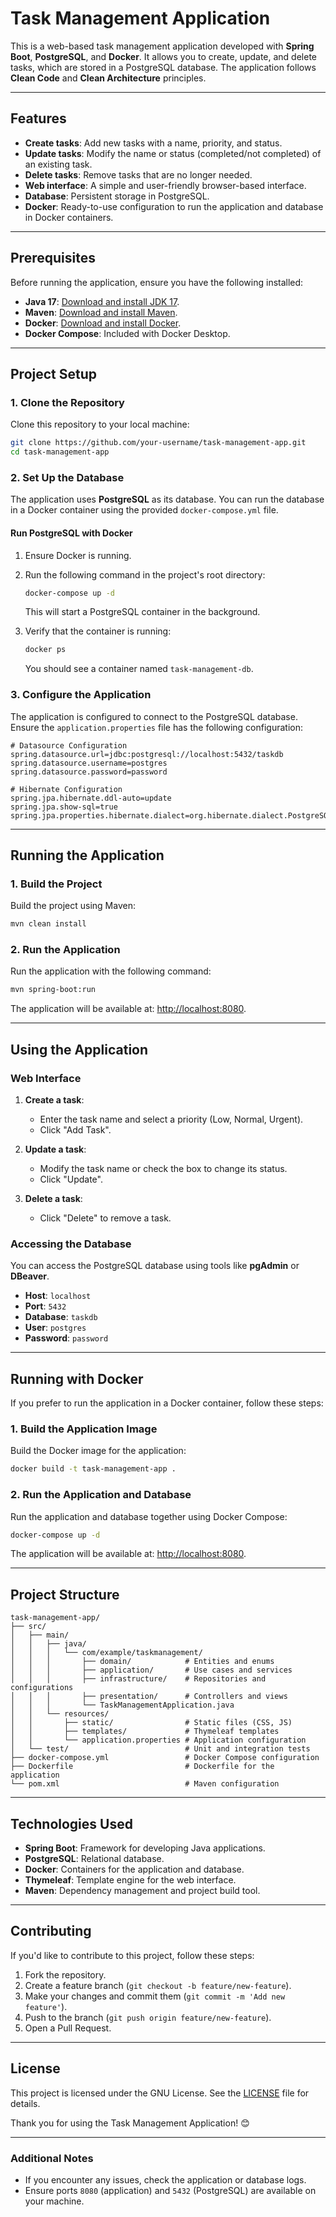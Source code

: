# Task Management Application

This is a web-based task management application developed with **Spring Boot**, **PostgreSQL**, and **Docker**. It allows you to create, update, and delete tasks, which are stored in a PostgreSQL database. The application follows **Clean Code** and **Clean Architecture** principles.

---

## Features

- **Create tasks**: Add new tasks with a name, priority, and status.
- **Update tasks**: Modify the name or status (completed/not completed) of an existing task.
- **Delete tasks**: Remove tasks that are no longer needed.
- **Web interface**: A simple and user-friendly browser-based interface.
- **Database**: Persistent storage in PostgreSQL.
- **Docker**: Ready-to-use configuration to run the application and database in Docker containers.

---

## Prerequisites

Before running the application, ensure you have the following installed:

- **Java 17**: [Download and install JDK 17](https://openjdk.org/projects/jdk/17/).
- **Maven**: [Download and install Maven](https://maven.apache.org/download.cgi).
- **Docker**: [Download and install Docker](https://www.docker.com/products/docker-desktop).
- **Docker Compose**: Included with Docker Desktop.

---

## Project Setup

### 1. Clone the Repository

Clone this repository to your local machine:

```bash
git clone https://github.com/your-username/task-management-app.git
cd task-management-app
```

### 2. Set Up the Database

The application uses **PostgreSQL** as its database. You can run the database in a Docker container using the provided `docker-compose.yml` file.

#### Run PostgreSQL with Docker

1. Ensure Docker is running.
2. Run the following command in the project's root directory:

   ```bash
   docker-compose up -d
   ```

   This will start a PostgreSQL container in the background.

3. Verify that the container is running:

   ```bash
   docker ps
   ```

   You should see a container named `task-management-db`.

### 3. Configure the Application

The application is configured to connect to the PostgreSQL database. Ensure the `application.properties` file has the following configuration:

```properties
# Datasource Configuration
spring.datasource.url=jdbc:postgresql://localhost:5432/taskdb
spring.datasource.username=postgres
spring.datasource.password=password

# Hibernate Configuration
spring.jpa.hibernate.ddl-auto=update
spring.jpa.show-sql=true
spring.jpa.properties.hibernate.dialect=org.hibernate.dialect.PostgreSQLDialect
```

---

## Running the Application

### 1. Build the Project

Build the project using Maven:

```bash
mvn clean install
```

### 2. Run the Application

Run the application with the following command:

```bash
mvn spring-boot:run
```

The application will be available at: [http://localhost:8080](http://localhost:8080).

---

## Using the Application

### Web Interface

1. **Create a task**:
   - Enter the task name and select a priority (Low, Normal, Urgent).
   - Click "Add Task".

2. **Update a task**:
   - Modify the task name or check the box to change its status.
   - Click "Update".

3. **Delete a task**:
   - Click "Delete" to remove a task.

### Accessing the Database

You can access the PostgreSQL database using tools like **pgAdmin** or **DBeaver**.

- **Host**: `localhost`
- **Port**: `5432`
- **Database**: `taskdb`
- **User**: `postgres`
- **Password**: `password`

---

## Running with Docker

If you prefer to run the application in a Docker container, follow these steps:

### 1. Build the Application Image

Build the Docker image for the application:

```bash
docker build -t task-management-app .
```

### 2. Run the Application and Database

Run the application and database together using Docker Compose:

```bash
docker-compose up -d
```

The application will be available at: [http://localhost:8080](http://localhost:8080).

---

## Project Structure

```
task-management-app/
├── src/
│   ├── main/
│   │   ├── java/
│   │   │   └── com/example/taskmanagement/
│   │   │       ├── domain/            # Entities and enums
│   │   │       ├── application/       # Use cases and services
│   │   │       ├── infrastructure/    # Repositories and configurations
│   │   │       ├── presentation/      # Controllers and views
│   │   │       └── TaskManagementApplication.java
│   │   └── resources/
│   │       ├── static/                # Static files (CSS, JS)
│   │       ├── templates/             # Thymeleaf templates
│   │       └── application.properties # Application configuration
│   └── test/                          # Unit and integration tests
├── docker-compose.yml                 # Docker Compose configuration
├── Dockerfile                         # Dockerfile for the application
└── pom.xml                            # Maven configuration
```

---

## Technologies Used

- **Spring Boot**: Framework for developing Java applications.
- **PostgreSQL**: Relational database.
- **Docker**: Containers for the application and database.
- **Thymeleaf**: Template engine for the web interface.
- **Maven**: Dependency management and project build tool.

---

## Contributing

If you'd like to contribute to this project, follow these steps:

1. Fork the repository.
2. Create a feature branch (`git checkout -b feature/new-feature`).
3. Make your changes and commit them (`git commit -m 'Add new feature'`).
4. Push to the branch (`git push origin feature/new-feature`).
5. Open a Pull Request.

---

## License

This project is licensed under the GNU License. See the [LICENSE](LICENSE) file for details.

Thank you for using the Task Management Application! 😊

---

### Additional Notes

- If you encounter any issues, check the application or database logs.
- Ensure ports `8080` (application) and `5432` (PostgreSQL) are available on your machine.
